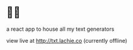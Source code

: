 # 👏🎺
a react app to house all my text generators

view live at http://txt.lachie.co (currently offline)

